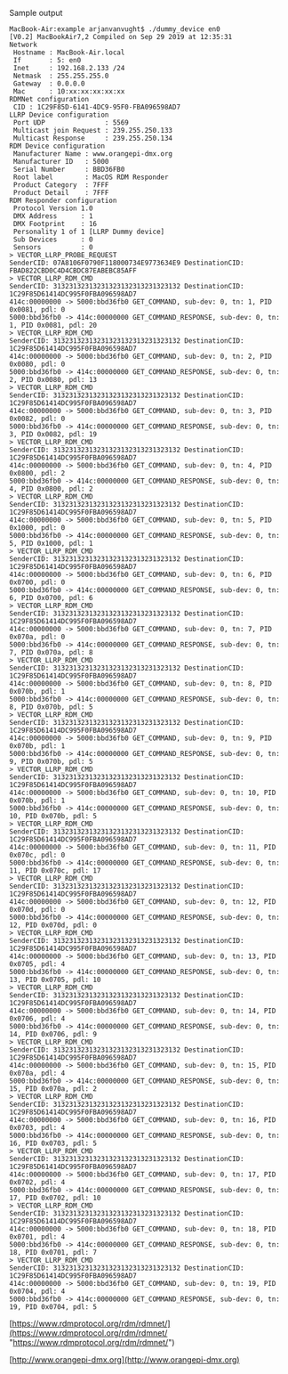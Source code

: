 Sample output

	MacBook-Air:example arjanvanvught$ ./dummy_device en0
	[V0.2] MacBookAir7,2 Compiled on Sep 29 2019 at 12:35:31
	Network
	 Hostname : MacBook-Air.local
	 If       : 5: en0
	 Inet     : 192.168.2.133 /24
	 Netmask  : 255.255.255.0
	 Gateway  : 0.0.0.0
	 Mac      : 10:xx:xx:xx:xx:xx
	RDMNet configuration
	 CID : 1C29F85D-6141-4DC9-95F0-FBA096598AD7
	LLRP Device configuration
	 Port UDP               : 5569
	 Multicast join Request : 239.255.250.133
	 Multicast Response     : 239.255.250.134
	RDM Device configuration
	 Manufacturer Name : www.orangepi-dmx.org
	 Manufacturer ID   : 5000
	 Serial Number     : BBD36FB0
	 Root label        : MacOS RDM Responder
	 Product Category  : 7FFF
	 Product Detail    : 7FFF
	RDM Responder configuration
	 Protocol Version 1.0
	 DMX Address      : 1
	 DMX Footprint    : 16
	 Personality 1 of 1 [LLRP Dummy device]
	 Sub Devices      : 0
	 Sensors          : 0
	> VECTOR_LLRP_PROBE_REQUEST
	SenderCID: 07A8106F0790F118000734E9773634E9 DestinationCID: FBAD822CBD0C4D4CBDC87EABEBC85AFF
	> VECTOR_LLRP_RDM_CMD
	SenderCID: 31323132313231323132313231323132 DestinationCID: 1C29F85D61414DC995F0FBA096598AD7
	414c:00000000 -> 5000:bbd36fb0 GET_COMMAND, sub-dev: 0, tn: 1, PID 0x0081, pdl: 0
	5000:bbd36fb0 -> 414c:00000000 GET_COMMAND_RESPONSE, sub-dev: 0, tn: 1, PID 0x0081, pdl: 20
	> VECTOR_LLRP_RDM_CMD
	SenderCID: 31323132313231323132313231323132 DestinationCID: 1C29F85D61414DC995F0FBA096598AD7
	414c:00000000 -> 5000:bbd36fb0 GET_COMMAND, sub-dev: 0, tn: 2, PID 0x0080, pdl: 0
	5000:bbd36fb0 -> 414c:00000000 GET_COMMAND_RESPONSE, sub-dev: 0, tn: 2, PID 0x0080, pdl: 13
	> VECTOR_LLRP_RDM_CMD
	SenderCID: 31323132313231323132313231323132 DestinationCID: 1C29F85D61414DC995F0FBA096598AD7
	414c:00000000 -> 5000:bbd36fb0 GET_COMMAND, sub-dev: 0, tn: 3, PID 0x0082, pdl: 0
	5000:bbd36fb0 -> 414c:00000000 GET_COMMAND_RESPONSE, sub-dev: 0, tn: 3, PID 0x0082, pdl: 19
	> VECTOR_LLRP_RDM_CMD
	SenderCID: 31323132313231323132313231323132 DestinationCID: 1C29F85D61414DC995F0FBA096598AD7
	414c:00000000 -> 5000:bbd36fb0 GET_COMMAND, sub-dev: 0, tn: 4, PID 0x0800, pdl: 2
	5000:bbd36fb0 -> 414c:00000000 GET_COMMAND_RESPONSE, sub-dev: 0, tn: 4, PID 0x0800, pdl: 2
	> VECTOR_LLRP_RDM_CMD
	SenderCID: 31323132313231323132313231323132 DestinationCID: 1C29F85D61414DC995F0FBA096598AD7
	414c:00000000 -> 5000:bbd36fb0 GET_COMMAND, sub-dev: 0, tn: 5, PID 0x1000, pdl: 0
	5000:bbd36fb0 -> 414c:00000000 GET_COMMAND_RESPONSE, sub-dev: 0, tn: 5, PID 0x1000, pdl: 1
	> VECTOR_LLRP_RDM_CMD
	SenderCID: 31323132313231323132313231323132 DestinationCID: 1C29F85D61414DC995F0FBA096598AD7
	414c:00000000 -> 5000:bbd36fb0 GET_COMMAND, sub-dev: 0, tn: 6, PID 0x0700, pdl: 0
	5000:bbd36fb0 -> 414c:00000000 GET_COMMAND_RESPONSE, sub-dev: 0, tn: 6, PID 0x0700, pdl: 6
	> VECTOR_LLRP_RDM_CMD
	SenderCID: 31323132313231323132313231323132 DestinationCID: 1C29F85D61414DC995F0FBA096598AD7
	414c:00000000 -> 5000:bbd36fb0 GET_COMMAND, sub-dev: 0, tn: 7, PID 0x070a, pdl: 0
	5000:bbd36fb0 -> 414c:00000000 GET_COMMAND_RESPONSE, sub-dev: 0, tn: 7, PID 0x070a, pdl: 8
	> VECTOR_LLRP_RDM_CMD
	SenderCID: 31323132313231323132313231323132 DestinationCID: 1C29F85D61414DC995F0FBA096598AD7
	414c:00000000 -> 5000:bbd36fb0 GET_COMMAND, sub-dev: 0, tn: 8, PID 0x070b, pdl: 1
	5000:bbd36fb0 -> 414c:00000000 GET_COMMAND_RESPONSE, sub-dev: 0, tn: 8, PID 0x070b, pdl: 5
	> VECTOR_LLRP_RDM_CMD
	SenderCID: 31323132313231323132313231323132 DestinationCID: 1C29F85D61414DC995F0FBA096598AD7
	414c:00000000 -> 5000:bbd36fb0 GET_COMMAND, sub-dev: 0, tn: 9, PID 0x070b, pdl: 1
	5000:bbd36fb0 -> 414c:00000000 GET_COMMAND_RESPONSE, sub-dev: 0, tn: 9, PID 0x070b, pdl: 5
	> VECTOR_LLRP_RDM_CMD
	SenderCID: 31323132313231323132313231323132 DestinationCID: 1C29F85D61414DC995F0FBA096598AD7
	414c:00000000 -> 5000:bbd36fb0 GET_COMMAND, sub-dev: 0, tn: 10, PID 0x070b, pdl: 1
	5000:bbd36fb0 -> 414c:00000000 GET_COMMAND_RESPONSE, sub-dev: 0, tn: 10, PID 0x070b, pdl: 5
	> VECTOR_LLRP_RDM_CMD
	SenderCID: 31323132313231323132313231323132 DestinationCID: 1C29F85D61414DC995F0FBA096598AD7
	414c:00000000 -> 5000:bbd36fb0 GET_COMMAND, sub-dev: 0, tn: 11, PID 0x070c, pdl: 0
	5000:bbd36fb0 -> 414c:00000000 GET_COMMAND_RESPONSE, sub-dev: 0, tn: 11, PID 0x070c, pdl: 17
	> VECTOR_LLRP_RDM_CMD
	SenderCID: 31323132313231323132313231323132 DestinationCID: 1C29F85D61414DC995F0FBA096598AD7
	414c:00000000 -> 5000:bbd36fb0 GET_COMMAND, sub-dev: 0, tn: 12, PID 0x070d, pdl: 0
	5000:bbd36fb0 -> 414c:00000000 GET_COMMAND_RESPONSE, sub-dev: 0, tn: 12, PID 0x070d, pdl: 0
	> VECTOR_LLRP_RDM_CMD
	SenderCID: 31323132313231323132313231323132 DestinationCID: 1C29F85D61414DC995F0FBA096598AD7
	414c:00000000 -> 5000:bbd36fb0 GET_COMMAND, sub-dev: 0, tn: 13, PID 0x0705, pdl: 4
	5000:bbd36fb0 -> 414c:00000000 GET_COMMAND_RESPONSE, sub-dev: 0, tn: 13, PID 0x0705, pdl: 10
	> VECTOR_LLRP_RDM_CMD
	SenderCID: 31323132313231323132313231323132 DestinationCID: 1C29F85D61414DC995F0FBA096598AD7
	414c:00000000 -> 5000:bbd36fb0 GET_COMMAND, sub-dev: 0, tn: 14, PID 0x0706, pdl: 4
	5000:bbd36fb0 -> 414c:00000000 GET_COMMAND_RESPONSE, sub-dev: 0, tn: 14, PID 0x0706, pdl: 9
	> VECTOR_LLRP_RDM_CMD
	SenderCID: 31323132313231323132313231323132 DestinationCID: 1C29F85D61414DC995F0FBA096598AD7
	414c:00000000 -> 5000:bbd36fb0 GET_COMMAND, sub-dev: 0, tn: 15, PID 0x070a, pdl: 4
	5000:bbd36fb0 -> 414c:00000000 GET_COMMAND_RESPONSE, sub-dev: 0, tn: 15, PID 0x070a, pdl: 2
	> VECTOR_LLRP_RDM_CMD
	SenderCID: 31323132313231323132313231323132 DestinationCID: 1C29F85D61414DC995F0FBA096598AD7
	414c:00000000 -> 5000:bbd36fb0 GET_COMMAND, sub-dev: 0, tn: 16, PID 0x0703, pdl: 4
	5000:bbd36fb0 -> 414c:00000000 GET_COMMAND_RESPONSE, sub-dev: 0, tn: 16, PID 0x0703, pdl: 5
	> VECTOR_LLRP_RDM_CMD
	SenderCID: 31323132313231323132313231323132 DestinationCID: 1C29F85D61414DC995F0FBA096598AD7
	414c:00000000 -> 5000:bbd36fb0 GET_COMMAND, sub-dev: 0, tn: 17, PID 0x0702, pdl: 4
	5000:bbd36fb0 -> 414c:00000000 GET_COMMAND_RESPONSE, sub-dev: 0, tn: 17, PID 0x0702, pdl: 10
	> VECTOR_LLRP_RDM_CMD
	SenderCID: 31323132313231323132313231323132 DestinationCID: 1C29F85D61414DC995F0FBA096598AD7
	414c:00000000 -> 5000:bbd36fb0 GET_COMMAND, sub-dev: 0, tn: 18, PID 0x0701, pdl: 4
	5000:bbd36fb0 -> 414c:00000000 GET_COMMAND_RESPONSE, sub-dev: 0, tn: 18, PID 0x0701, pdl: 7
	> VECTOR_LLRP_RDM_CMD
	SenderCID: 31323132313231323132313231323132 DestinationCID: 1C29F85D61414DC995F0FBA096598AD7
	414c:00000000 -> 5000:bbd36fb0 GET_COMMAND, sub-dev: 0, tn: 19, PID 0x0704, pdl: 4
	5000:bbd36fb0 -> 414c:00000000 GET_COMMAND_RESPONSE, sub-dev: 0, tn: 19, PID 0x0704, pdl: 5

[https://www.rdmprotocol.org/rdm/rdmnet/](https://www.rdmprotocol.org/rdm/rdmnet/ "https://www.rdmprotocol.org/rdm/rdmnet/")

[http://www.orangepi-dmx.org](http://www.orangepi-dmx.org)
